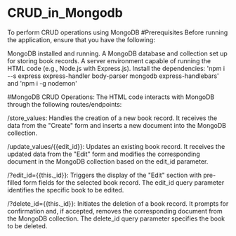 # CRUD_in_Mongodb
To perform CRUD operations using MongoDB
#Prerequisites
Before running the application, ensure that you have the following:

MongoDB installed and running.
A MongoDB database and collection set up for storing book records.
A server environment capable of running the HTML code (e.g., Node.js with Express.js).
Install the dependencies: 'npm i --s express express-handler body-parser mongodb express-handlebars' and 'npm i -g nodemon'

#MongoDB CRUD Operations:
The HTML code interacts with MongoDB through the following routes/endpoints:

/store_values: Handles the creation of a new book record. It receives the data from the "Create" form and inserts a new document into the MongoDB collection.

/update_values/{{edit_id}}: Updates an existing book record. It receives the updated data from the "Edit" form and modifies the corresponding document in the MongoDB collection based on the edit_id parameter.

/?edit_id={{this._id}}: Triggers the display of the "Edit" section with pre-filled form fields for the selected book record. The edit_id query parameter identifies the specific book to be edited.

/?delete_id={{this._id}}: Initiates the deletion of a book record. It prompts for confirmation and, if accepted, removes the corresponding document from the MongoDB collection. The delete_id query parameter specifies the book to be deleted.
